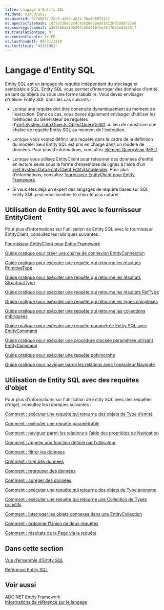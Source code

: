 ```yaml
---
title: Langage d'Entity SQL
ms.date: 03/30/2017
ms.assetid: 9e7d8837-28c5-429d-a824-7bafb59724cf
ms.openlocfilehash: 1df5372bed2c4c4b026662e0d1912683dd8752e9
ms.sourcegitcommit: a368166a51e5204c0224fbf5e46476e3ed122817
ms.translationtype: MT
ms.contentlocale: fr-FR
ms.lasthandoff: 08/31/2018
ms.locfileid: "43331952"
---
```

# <a name="entity-sql-language"></a>Langage d'Entity SQL
Entity SQL est un langage de requête indépendant du stockage et semblable à SQL. Entity SQL vous permet d'interroger des données d'entité, en tant qu'objets ou sous une forme tabulaire. Vous devez envisager d'utiliser Entity SQL dans les cas suivants :  
  
-   Lorsqu'une requête doit être construite dynamiquement au moment de l'exécution. Dans ce cas, vous devez également envisager d'utiliser les méthodes du Générateur de requêtes d'<xref:System.Data.Objects.ObjectQuery%601> au lieu de construire une chaîne de requête Entity SQL au moment de l'exécution.  
  
-   Lorsque vous voulez définir une requête dans le cadre de la définition du modèle. Seul Entity SQL est pris en charge dans un modèle de données. Pour plus d’informations, consultez [élément QueryView (MSL)](https://msdn.microsoft.com/library/f0426b34-45cb-4fd7-9777-e0570c5e0e80)  
  
-   Lorsque vous utilisez EntityClient pour retourner des données d'entité en lecture seule sous la forme d'ensembles de lignes à l'aide d'un <xref:System.Data.EntityClient.EntityDataReader>. Pour plus d’informations, consultez [fournisseur EntityClient pour Entity Framework](../../../../../../docs/framework/data/adonet/ef/entityclient-provider-for-the-entity-framework.md).  
  
-   Si vous êtes déjà un expert des langages de requête basés sur SQL, Entity SQL peut vous sembler le choix le plus naturel.  
  
## <a name="using-entity-sql-with-the-entityclient-provider"></a>Utilisation de Entity SQL avec le fournisseur EntityClient  
 Pour plus d'informations sur l'utilisation de Entity SQL avec le fournisseur EntityClient, consultez les rubriques suivantes :  
  
 [Fournisseur EntityClient pour Entity Framework](../../../../../../docs/framework/data/adonet/ef/entityclient-provider-for-the-entity-framework.md)  
  
 [Guide pratique pour créer une chaîne de connexion EntityConnection](../../../../../../docs/framework/data/adonet/ef/how-to-build-an-entityconnection-connection-string.md)  
  
 [Guide pratique pour exécuter une requête qui retourne les résultats PrimitiveType](../../../../../../docs/framework/data/adonet/ef/how-to-execute-a-query-that-returns-primitivetype-results.md)  
  
 [Guide pratique pour exécuter une requête qui retourne les résultats StructuralType](../../../../../../docs/framework/data/adonet/ef/how-to-execute-a-query-that-returns-structuraltype-results.md)  
  
 [Guide pratique pour exécuter une requête qui retourne les résultats RefType](../../../../../../docs/framework/data/adonet/ef/how-to-execute-a-query-that-returns-reftype-results.md)  
  
 [Guide pratique pour exécuter une requête qui retourne les types complexes](../../../../../../docs/framework/data/adonet/ef/how-to-execute-a-query-that-returns-complex-types.md)  
  
 [Guide pratique pour exécuter une requête qui retourne les collections imbriquées](../../../../../../docs/framework/data/adonet/ef/how-to-execute-a-query-that-returns-nested-collections.md)  
  
 [Guide pratique pour exécuter une requête paramétrée Entity SQL avec EntityCommand](../../../../../../docs/framework/data/adonet/ef/how-to-execute-a-parameterized-entity-sql-query-using-entitycommand.md)  
  
 [Guide pratique pour exécuter une procédure stockée paramétrée utilisant EntityCommand](../../../../../../docs/framework/data/adonet/ef/how-to-execute-a-parameterized-stored-procedure-using-entitycommand.md)  
  
 [Guide pratique pour exécuter une requête polymorphe](../../../../../../docs/framework/data/adonet/ef/how-to-execute-a-polymorphic-query.md)  
  
 [Guide pratique pour naviguer parmi les relations avec l’opérateur Navigate](../../../../../../docs/framework/data/adonet/ef/how-to-navigate-relationships-with-the-navigate-operator.md)  
  
## <a name="using-entity-sql-with-object-queries"></a>Utilisation de Entity SQL avec des requêtes d'objet  
 Pour plus d'informations sur l'utilisation de Entity SQL avec des requêtes d'objet, consultez les rubriques suivantes :  
  
 [Comment : exécuter une requête qui retourne des objets de Type d’entité](https://msdn.microsoft.com/library/f73e137d-1534-42bb-9e31-99ca42c19b48)  
  
 [Comment : exécuter une requête paramétrable](https://msdn.microsoft.com/library/42048f03-c65c-4d98-b50a-3e7d537a63e8)  
  
 [Comment : naviguer parmi les relations à l’aide des propriétés de Navigation](https://msdn.microsoft.com/library/b1d71c7d-16a7-4b46-96ac-690176bd5057)  
  
 [Comment : appeler une fonction définie par l’utilisateur](https://msdn.microsoft.com/library/ad131b86-8b4e-4747-8605-d4fc64fb9d02)  
  
 [Comment : filtrer les données](https://msdn.microsoft.com/library/776f8556-3350-4572-804a-b1513515c1b2)  
  
 [Comment : trier des données](https://msdn.microsoft.com/library/c05f2506-cb9d-4ebc-822b-300042ad53e7)  
  
 [Comment : regrouper des données](https://msdn.microsoft.com/library/df801d9d-9a8a-4157-97a6-5016b18998e1)  
  
 [Comment : agréger des données](https://msdn.microsoft.com/library/4cf04ce8-3c0f-4f88-9d97-8fac8622598d)  
  
 [Comment : exécuter une requête qui retourne des objets de Type anonyme](https://msdn.microsoft.com/library/3b264025-e911-4d73-90ce-992d2b9d189d)  
  
 [Comment : exécuter une requête qui retourne une Collection de Types primitifs](https://msdn.microsoft.com/library/115b52c0-4f27-4253-8991-284b450000b5)  
  
 [Comment : interroger les objets connexes dans une EntityCollection](https://msdn.microsoft.com/library/11ce946f-16f8-4c1d-9d80-f740853807ba)  
  
 [Comment : ordonner l’Union de deux requêtes](https://msdn.microsoft.com/library/853c583a-eaba-4400-830d-be974e735313)  
  
 [Comment : résultats de la Page via la requête](https://msdn.microsoft.com/library/ffc0f920-e7de-42e0-9b12-ef356421d030)  
  
## <a name="in-this-section"></a>Dans cette section  
 [Vue d’ensemble d’Entity SQL](../../../../../../docs/framework/data/adonet/ef/language-reference/entity-sql-overview.md)  
  
 [Référence Entity SQL](../../../../../../docs/framework/data/adonet/ef/language-reference/entity-sql-reference.md)  
  
## <a name="see-also"></a>Voir aussi  
 [ADO.NET Entity Framework](../../../../../../docs/framework/data/adonet/ef/index.md)  
 [Informations de référence sur le langage](../../../../../../docs/framework/data/adonet/ef/language-reference/index.md)
